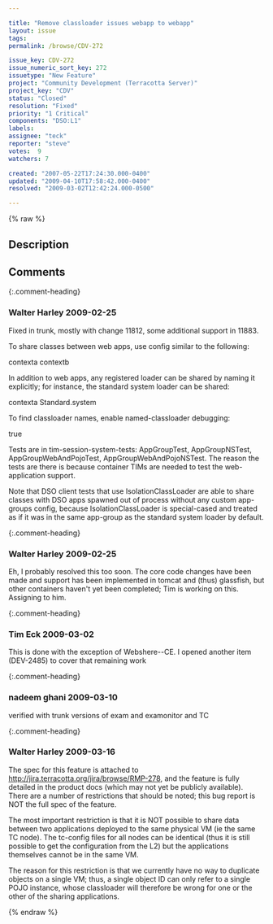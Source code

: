 ```yaml
---

title: "Remove classloader issues webapp to webapp"
layout: issue
tags: 
permalink: /browse/CDV-272

issue_key: CDV-272
issue_numeric_sort_key: 272
issuetype: "New Feature"
project: "Community Development (Terracotta Server)"
project_key: "CDV"
status: "Closed"
resolution: "Fixed"
priority: "1 Critical"
components: "DSO:L1"
labels: 
assignee: "teck"
reporter: "steve"
votes:  9
watchers: 7

created: "2007-05-22T17:24:30.000-0400"
updated: "2009-04-10T17:58:42.000-0400"
resolved: "2009-03-02T12:42:24.000-0500"

---
```




{% raw %}



## Description

<div markdown="1" class="description">



</div>

## Comments


{:.comment-heading}
### **Walter Harley** <span class="date">2009-02-25</span>

<div markdown="1" class="comment">

Fixed in trunk, mostly with change 11812, some additional support in 11883.

To share classes between web apps, use config similar to the following:

<application>
  <dso>
      <app-groups>
        <app-group name="ab">
          <web-application>contexta</web-application>
          <web-application>contextb</web-application>
        </app-group>
      </app-groups>
  </dso>
</application>

In addition to web apps, any registered loader can be shared by naming it explicitly; for instance, the standard system loader can be shared:

<application>
  <dso>
      <app-groups>
        <app-group name="webAndPojo">
          <web-application>contexta</web-application>
          <named-classloader>Standard.system</named-classloader>
        </app-group>
      </app-groups>
  </dso>
</application>

To find classloader names, enable named-classloader debugging:

<clients><dso><debugging><runtime-logging>
  <named-loader-debug>true</named-loader-debug>
</runtime-logging></debugging></dso></clients>


Tests are in tim-session-system-tests: AppGroupTest, AppGroupNSTest, AppGroupWebAndPojoTest, AppGroupWebAndPojoNSTest.  The reason the tests are there is because container TIMs are needed to test the web-application support.

Note that DSO client tests that use IsolationClassLoader are able to share classes with DSO apps spawned out of process without any custom app-groups config, because IsolationClassLoader is special-cased and treated as if it was in the same app-group as the standard system loader by default.

</div>


{:.comment-heading}
### **Walter Harley** <span class="date">2009-02-25</span>

<div markdown="1" class="comment">

Eh, I probably resolved this too soon.  The core code changes have been made and support has been implemented in tomcat and (thus) glassfish, but other containers haven't yet been completed; Tim is working on this.  Assigning to him.

</div>


{:.comment-heading}
### **Tim Eck** <span class="date">2009-03-02</span>

<div markdown="1" class="comment">

This is done with the exception of Webshere--CE. I opened another item (DEV-2485) to cover that remaining work

</div>


{:.comment-heading}
### **nadeem ghani** <span class="date">2009-03-10</span>

<div markdown="1" class="comment">

verified with trunk versions of exam and examonitor and TC

</div>


{:.comment-heading}
### **Walter Harley** <span class="date">2009-03-16</span>

<div markdown="1" class="comment">

The spec for this feature is attached to http://jira.terracotta.org/jira/browse/RMP-278, and the feature is fully detailed in the product docs (which may not yet be publicly available).  There are a number of restrictions that should be noted; this bug report is NOT the full spec of the feature.

The most important restriction is that it is NOT possible to share data between two applications deployed to the same physical VM (ie the same TC node).  The tc-config files for all nodes can be identical (thus it is still possible to get the configuration from the L2) but the applications themselves cannot be in the same VM.  

The reason for this restriction is that we currently have no way to duplicate objects on a single VM; thus, a single object ID can only refer to a single POJO instance, whose classloader will therefore be wrong for one or the other of the sharing applications.

</div>



{% endraw %}
